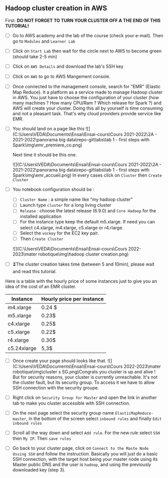 ##  Hadoop cluster creation in AWS

First: **DO NOT FORGET TO TURN YOUR CLUSTER OFF A THE END OF THIS TUTORIAL!**

- [ ] Go to AWS academy and the lab of the course (check your e-mail). Then go to `Modules` and `Learner Lab`
- [ ] Click on `Start Lab` then wait for the circle next to AWS to become green (should take 2-5 min)
- [ ] Click on `AWS Details` and download the lab's SSH key
- [ ] Click on `AWS` to go to AWS Mangement console.

- [ ] Once connected to the management console, search for "EMR" (Elastic Map Reduce). It a platform as a service made to manage Hadoop cluster in AWS. You just have to choose the configuration of your cluster (how many machines ? How many CPU/Ram ? Which release for Spark ?) and AWS will create your cluster. Doing this all by yourself is time consuming and not a pleasant task. That's why cloud providers provide service like EMR.

- [ ] You should land on a page like this
  ![](C:\Users\VEDA\Documents\Ensai\Ensai-cours\Cours 2021-2022\2A - 2021-2022\panorama big data\repo-git\labs\lab 1 - first steps with Spark\img\emr_premiere_co.png)

  

  Next time it should be this one.

  ![](C:\Users\VEDA\Documents\Ensai\Ensai-cours\Cours 2021-2022\2A - 2021-2022\panorama big data\repo-git\labs\lab 1 - first steps with Spark\img\emr_accueil.png)
  In every cases click on `Cluster` then `Create Cluster`

- [ ] You notebook configuration should be :

  - [ ] `Cluster Name` : a simple name like "my hadoop cluster"
  - [ ] Launch type `cluster` for a long living cluster
  - [ ] `Release` : choose the latest release (6.9.0) and `Core Hadoop` for the installed application
  - [ ] For the instance type keep the default m5.xlarge. If need you can select c4.xlarge, m4.xlarge, c5.xlarge or r4.rlarge. 
  - [ ] Select the `vockey` for the EC2 key pair.
  - [ ] Then `Create Cluster`

  ![](C:\Users\VEDA\Documents\Ensai\Ensai-cours\Cours 2022-2023\mater robotique\img\hadoop cluster creation.png)

- [ ] ⏳The cluster creation takes time (between 5 and 10min), please wait and read this tutorial.

Here is a table with the hourly price of some instances just to give you an idea of the cost of an EMR cluster.

| Instance    | Hourly price per instance |
| ----------- | ------------------------- |
| m4.xlarge   | 0.24 $                    |
| m5.xlarge   | 0.23$                     |
| c4.xlarge   | 0.25$                     |
| c5.xlarge   | 0.22$                     |
| r4.xlarge   | 0.30$                     |
| c5.24xlarge | 5,3$                      |

- [ ] Once create your page should looks like that. ![](C:\Users\VEDA\Documents\Ensai\Ensai-cours\Cours 2022-2023\mater robotique\img\cluster s SG.png)Congrats you cluster is up and alive ! But for security reasons, your cluster is currently unreachable. It's not the cluster fault, but its security group. To access it we have to allow SSH connection with the security groupe.

- [ ]   Right click on `Security Group for Master` and open the link in another tab to make you cluster accessible with SSH connection.

- [ ] On the next page select the security group name `ElasticMapReduce-master`, in the bottom of the screen select `inbound rules` and finally `Edit inbound rules`
- [ ] Scroll all the way down and select `Add rule`. For the new rule select `SSH` then `My IP`. Then `save rules`
- [ ] Go back to your cluster page, click on `Connect to the Maste Node Ussing SSH` and follow the instruction. Basically you will just do a basic SSH connection, with the target host being your master node using its Master public DNS and the user is `hadoop`, and using the previously downloaded key (step 3).

